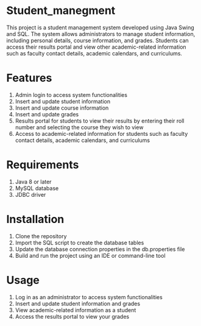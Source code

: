 # Student_manegment
This project is a student management system developed using Java Swing and SQL. The system allows administrators to manage student information, including personal details, course information, and grades. Students can access their results portal and view other academic-related information such as faculty contact details, academic calendars, and curriculums.

# Features
1. Admin login to access system functionalities
2. Insert and update student information
3. Insert and update course information
4. Insert and update grades
5. Results portal for students to view their results by entering their roll number and selecting the course they wish to view
6. Access to academic-related information for students such as faculty contact details, academic calendars, and curriculums

# Requirements
1. Java 8 or later
2. MySQL database
3. JDBC driver


# Installation
1. Clone the repository
2. Import the SQL script to create the database tables
3. Update the database connection properties in the db.properties file
4. Build and run the project using an IDE or command-line tool


# Usage
1. Log in as an administrator to access system functionalities
2. Insert and update student information and grades
3. View academic-related information as a student
4. Access the results portal to view your grades
